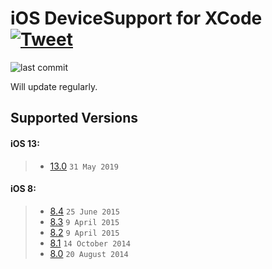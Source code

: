 # iOS DeviceSupport for XCode [![Tweet](https://img.shields.io/twitter/url/http/shields.io.svg?style=social)](https://twitter.com/intent/tweet?text=Check%20out%20XCode-iOS-DeviceSupport%20on%20GitHub&url=https://github.com/isatria/XCode-iOS-DeviceSupport)

![last commit](https://img.shields.io/github/last-commit/isatria/XCode-iOS-DeviceSupport.svg)


Will update regularly.

## Supported Versions ##
#### iOS 13: ####
> * [13.0](https://github.com/isatria/XCode-iOS-DeviceSupport/raw/master/src/13.0.zip) `31 May 2019`

#### iOS 8: ####
> * [8.4](https://github.com/isatria/XCode-iOS-DeviceSupport/raw/master/src/8.4.zip) `25 June 2015`
> * [8.3](https://github.com/isatria/XCode-iOS-DeviceSupport/raw/master/src/8.3.zip) `9 April 2015`
> * [8.2](https://github.com/isatria/XCode-iOS-DeviceSupport/raw/master/src/8.2.zip) `9 April 2015`
> * [8.1](https://github.com/isatria/XCode-iOS-DeviceSupport/raw/master/src/8.1.zip) `14 October 2014`
> * [8.0](https://github.com/isatria/XCode-iOS-DeviceSupport/raw/master/src/8.0.zip) `20 August 2014`
